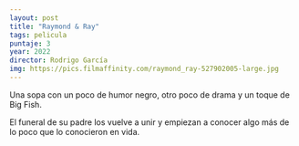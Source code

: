 ```yaml
---
layout: post
title: "Raymond & Ray"
tags: pelicula
puntaje: 3
year: 2022
director: Rodrigo García
img: https://pics.filmaffinity.com/raymond_ray-527902005-large.jpg
---
```


Una sopa con un poco de humor negro, otro poco de drama y un toque de Big Fish.

El funeral de su padre los vuelve a unir y empiezan a conocer algo más de lo poco que lo conocieron en vida.

